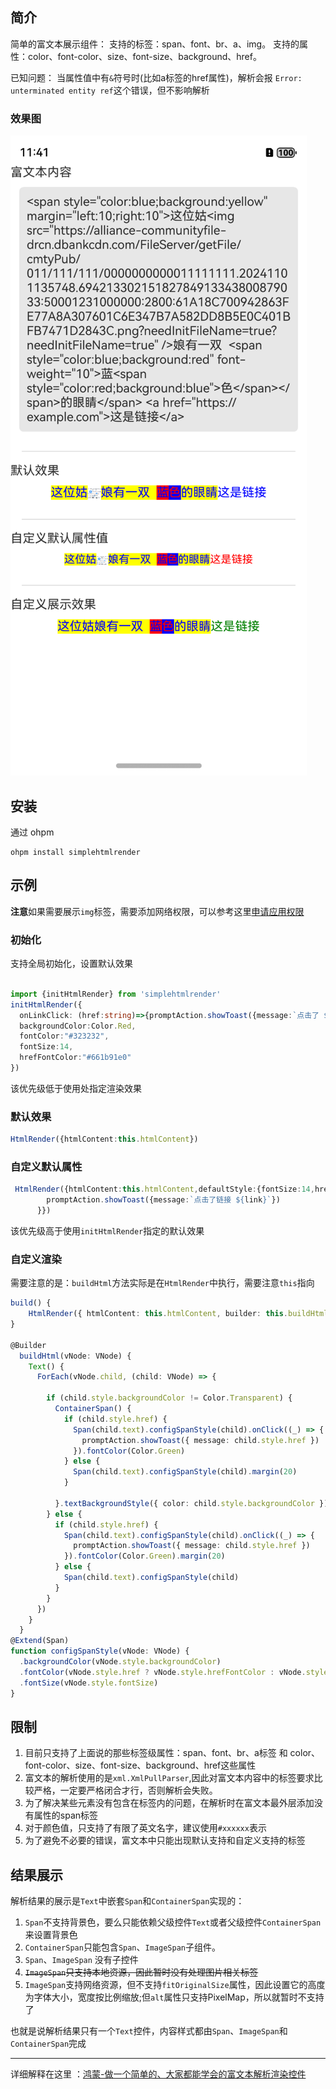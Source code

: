 
## 简介

简单的富文本展示组件：
支持的标签：span、font、br、a、img。
支持的属性：color、font-color、size、font-size、background、href。


已知问题：
当属性值中有`&`符号时(比如a标签的href属性)，解析会报 `Error: unterminated entity ref`这个错误，但不影响解析

### 效果图

![效果图](example/rendering.png)

## 安装

通过 ohpm

``` shell
ohpm install simplehtmlrender
```


## 示例

**注意**如果需要展示`img`标签，需要添加网络权限，可以参考这里[申请应用权限](https://developer.huawei.com/consumer/cn/doc/harmonyos-guides-V5/request-app-permissions-V5)


### 初始化
支持全局初始化，设置默认效果
```typescript

import {initHtmlRender} from 'simplehtmlrender'
initHtmlRender({
  onLinkClick: (href:string)=>{promptAction.showToast({message:`点击了 ${href}`})},
  backgroundColor:Color.Red,
  fontColor:"#323232",
  fontSize:14,
  hrefFontColor:"#661b91e0"
})
```
该优先级低于使用处指定渲染效果

### 默认效果

```typescript
HtmlRender({htmlContent:this.htmlContent})
```

### 自定义默认属性

``` typescript
 HtmlRender({htmlContent:this.htmlContent,defaultStyle:{fontSize:14,hrefFontColor:Color.Red,fontColor:Color.Brown} as Style, onLinkClick:(link:string)=>{
        promptAction.showToast({message:`点击了链接 ${link}`})
      }})
```

该优先级高于使用`initHtmlRender`指定的默认效果

### 自定义渲染

需要注意的是：`buildHtml`方法实际是在`HtmlRender`中执行，需要注意`this`指向

``` typescript
build() {
    HtmlRender({ htmlContent: this.htmlContent, builder: this.buildHtml }).margin(10)
}

@Builder
  buildHtml(vNode: VNode) {
    Text() {
      ForEach(vNode.child, (child: VNode) => {

        if (child.style.backgroundColor != Color.Transparent) {
          ContainerSpan() {
            if (child.style.href) {
              Span(child.text).configSpanStyle(child).onClick((_) => {
                promptAction.showToast({ message: child.style.href })
              }).fontColor(Color.Green)
            } else {
              Span(child.text).configSpanStyle(child).margin(20)
            }

          }.textBackgroundStyle({ color: child.style.backgroundColor })
        } else {
          if (child.style.href) {
            Span(child.text).configSpanStyle(child).onClick((_) => {
              promptAction.showToast({ message: child.style.href })
            }).fontColor(Color.Green).margin(20)
          } else {
            Span(child.text).configSpanStyle(child)
          }
        }
      })
    }
  }
@Extend(Span)
function configSpanStyle(vNode: VNode) {
  .backgroundColor(vNode.style.backgroundColor)
  .fontColor(vNode.style.href ? vNode.style.hrefFontColor : vNode.style.fontColor)
  .fontSize(vNode.style.fontSize)
}

```


## 限制

1. 目前只支持了上面说的那些标签级属性：span、font、br、a标签 和 color、font-color、size、font-size、background、href这些属性
2. 富文本的解析使用的是`xml.XmlPullParser`,因此对富文本内容中的标签要求比较严格，一定要严格闭合才行，否则解析会失败。
3. 为了解决某些元素没有包含在标签内的问题，在解析时在富文本最外层添加没有属性的span标签
4. 对于颜色值，只支持了有限了英文名字，建议使用`#xxxxxx`表示
5. 为了避免不必要的错误，富文本中只能出现默认支持和自定义支持的标签

## 结果展示

解析结果的展示是`Text`中嵌套`Span`和`ContainerSpan`实现的：
1. `Span`不支持背景色，要么只能依赖父级控件`Text`或者父级控件`ContainerSpan`来设置背景色
2. `ContainerSpan`只能包含`Span`、`ImageSpan`子组件。
3. `Span`、`ImageSpan` 没有子控件
4. ~~`ImageSpan`只支持本地资源，因此暂时没有处理图片相关标签~~ 
5. `ImageSpan`支持网络资源，但不支持`fitOriginalSize`属性，因此设置它的高度为字体大小，宽度按比例缩放;但`alt`属性只支持PixelMap，所以就暂时不支持了



也就是说解析结果只有一个`Text`控件，内容样式都由`Span`、`ImageSpan`和`ContainerSpan`完成

----

详细解释在这里 ：[鸿蒙-做一个简单的、大家都能学会的富文本解析渲染控件](https://juejin.cn/post/7427455855941156876)



